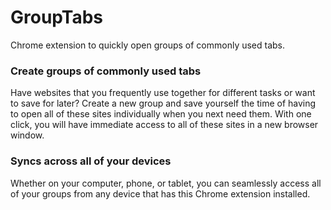 # GroupTabs
Chrome extension to quickly open groups of commonly used tabs.

### Create groups of commonly used tabs
Have websites that you frequently use together for different tasks or want to save for later? Create a new group and save yourself the time of having to open all of these sites individually when you next need them. With one click, you will have immediate access to all of these sites in a new browser window.

### Syncs across all of your devices
Whether on your computer, phone, or tablet, you can seamlessly access all of your groups from any device that has this Chrome extension installed.
